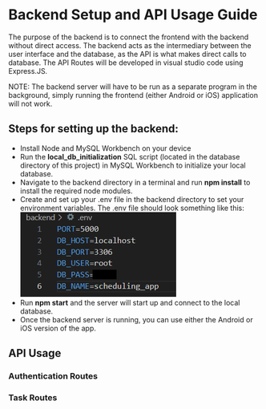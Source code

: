 # Backend Setup and API Usage Guide

The purpose of the backend is to connect the frontend with the backend without direct access. The backend acts as the intermediary between the user interface and the database, as the API is what makes direct calls to database. The API Routes will be developed in visual studio code using Express.JS.

NOTE: The backend server will have to be run as a separate program in the background, simply running the frontend (either Android or iOS) application will not work.

## Steps for setting up the backend:
- Install Node and MySQL Workbench on your device
- Run the **local_db_initialization** SQL script (located in the database directory of this project) in MySQL Workbench to initialize your local database.
- Navigate to the backend directory in a terminal and run **npm install** to install the required node modules.
- Create and set up your .env file in the backend directory to set your environment variables. The .env file should look something like this:
![environment variables](./env.png)
- Run **npm start** and the server will start up and connect to the local database.
- Once the backend server is running, you can use either the Android or iOS version of the app.


## API Usage

### Authentication Routes


### Task Routes
